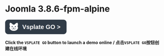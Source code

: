# Joomla 3.8.6-fpm-alpine

<a href="https://www.vsplate.com/?docker-compose=https://github.com/vsplate/dcenvs/joomla/3.8.6-fpm-alpine"><img alt="VSPLATE GO" src="https://raw.githubusercontent.com/vsplate/images/master/vsgo_btn.png" width="200px"></a>

**Click the `VSPLATE GO` button to launch a demo online / 点击`VSPLATE GO`按钮创建在线环境**